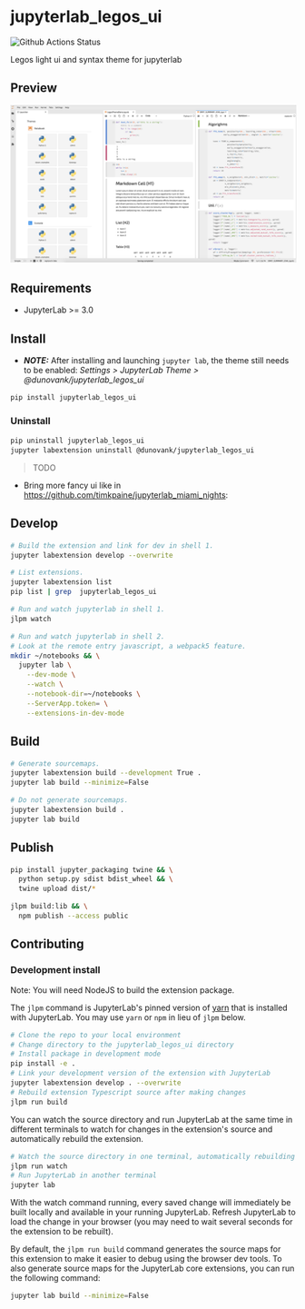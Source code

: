 # jupyterlab_legos_ui

![Github Actions Status](https://github.com/dunovank/jupyterlab_legos_ui/workflows/Build/badge.svg)

Legos light ui and syntax theme for jupyterlab

## Preview
![](./jupyterlab_legos_ui.png)

## Requirements

* JupyterLab >= 3.0

## Install
* ***NOTE:*** After installing and launching `jupyter lab`, the theme still needs to be enabled: *Settings > JupyterLab Theme > @dunovank/jupyterlab_legos_ui*

```bash
pip install jupyterlab_legos_ui
```

### Uninstall

```bash
pip uninstall jupyterlab_legos_ui
jupyter labextension uninstall @dunovank/jupyterlab_legos_ui
```

> TODO
- Bring more fancy ui like in https://github.com/timkpaine/jupyterlab_miami_nights:

## Develop

```bash
# Build the extension and link for dev in shell 1.
jupyter labextension develop --overwrite
```

```bash
# List extensions.
jupyter labextension list
pip list | grep  jupyterlab_legos_ui
```

```bash
# Run and watch jupyterlab in shell 1.
jlpm watch
```

```bash
# Run and watch jupyterlab in shell 2.
# Look at the remote entry javascript, a webpack5 feature.
mkdir ~/notebooks && \
  jupyter lab \
    --dev-mode \
    --watch \
    --notebook-dir=~/notebooks \
    --ServerApp.token= \
    --extensions-in-dev-mode
```

## Build

```bash
# Generate sourcemaps.
jupyter labextension build --development True .
jupyter lab build --minimize=False
```

```bash
# Do not generate sourcemaps.
jupyter labextension build .
jupyter lab build
```

## Publish

```bash
pip install jupyter_packaging twine && \
  python setup.py sdist bdist_wheel && \
  twine upload dist/*
```

```bash
jlpm build:lib && \
  npm publish --access public
```


## Contributing

### Development install

Note: You will need NodeJS to build the extension package.

The `jlpm` command is JupyterLab's pinned version of
[yarn](https://yarnpkg.com/) that is installed with JupyterLab. You may use
`yarn` or `npm` in lieu of `jlpm` below.

```bash
# Clone the repo to your local environment
# Change directory to the jupyterlab_legos_ui directory
# Install package in development mode
pip install -e .
# Link your development version of the extension with JupyterLab
jupyter labextension develop . --overwrite
# Rebuild extension Typescript source after making changes
jlpm run build
```

You can watch the source directory and run JupyterLab at the same time in different terminals to watch for changes in the extension's source and automatically rebuild the extension.

```bash
# Watch the source directory in one terminal, automatically rebuilding when needed
jlpm run watch
# Run JupyterLab in another terminal
jupyter lab
```

With the watch command running, every saved change will immediately be built locally and available in your running JupyterLab. Refresh JupyterLab to load the change in your browser (you may need to wait several seconds for the extension to be rebuilt).

By default, the `jlpm run build` command generates the source maps for this extension to make it easier to debug using the browser dev tools. To also generate source maps for the JupyterLab core extensions, you can run the following command:

```bash
jupyter lab build --minimize=False
```
